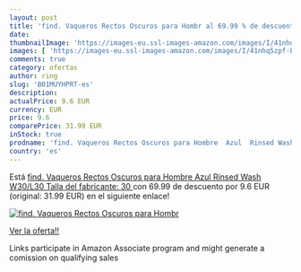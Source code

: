 ```yaml
---
layout: post
title: 'find. Vaqueros Rectos Oscuros para Hombr al 69.99 % de descuento'
date: 
thumbnailImage: 'https://images-eu.ssl-images-amazon.com/images/I/41nhq5zpf-L._SL200_.jpg'
images: [ 'https://images-eu.ssl-images-amazon.com/images/I/41nhq5zpf-L._SL200_.jpg' ]
comments: true
category: ofertas
author: ring
slug: 'B01MUYHPRT-es'
description:
actualPrice: 9.6 EUR
currency: EUR
price: 9.6
comparePrice: 31.99 EUR
inStock: true
prodname: 'find. Vaqueros Rectos Oscuros para Hombre  Azul  Rinsed Wash   W30/L30  Talla del fabricante: 30 '
country: 'es'
---
```


Está [find. Vaqueros Rectos Oscuros para Hombre  Azul  Rinsed Wash   W30/L30  Talla del fabricante: 30 ](https://www.amazon.es/dp/B01MUYHPRT/?tag=tolees-21) con 69.99 de descuento por 9.6 EUR (original: 31.99 EUR) en el siguiente enlace!

[![find. Vaqueros Rectos Oscuros para Hombr](https://images-eu.ssl-images-amazon.com/images/I/41nhq5zpf-L._SL200_.jpg)](https://www.amazon.es/dp/B01MUYHPRT/?tag=tolees-21)

[Ver la oferta!!](https://www.amazon.es/dp/B01MUYHPRT/?tag=tolees-21)

Links participate in Amazon Associate program and might generate a comission on qualifying sales


